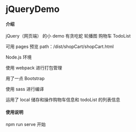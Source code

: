 # jQueryDemo

#### 介绍

jQuery（网页端） 的小 demo 有贪吃蛇 轮播图 购物车 TodoList

可用 pages 预览 path：/dist/shopCart/shopCart.html

Node.js 环境

使用 webpack 进行打包管理

用了一点 Bootstrap

使用 sass 进行编译

运用了 local 储存和操作购物车信息和 todoList 的列表信息

#### 使用说明

npm run serve 开始
